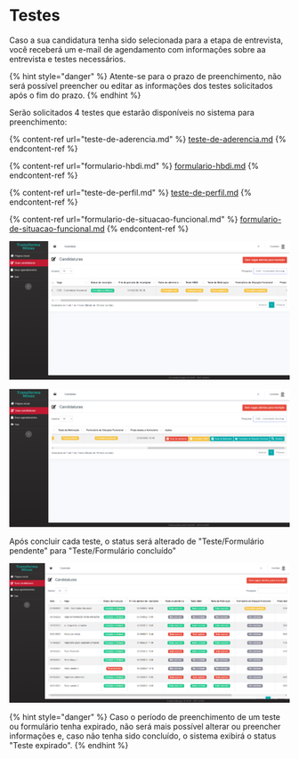 # Testes

Caso a sua candidatura tenha sido selecionada para a etapa de entrevista, você receberá um e-mail de agendamento com informações sobre aa entrevista e testes necessários.

{% hint style="danger" %}
Atente-se para o prazo de preenchimento, não será possível preencher ou editar as informações dos testes solicitados após o fim do prazo.
{% endhint %}

Serão solicitados 4 testes que estarão disponíveis no sistema para preenchimento:

{% content-ref url="teste-de-aderencia.md" %}
[teste-de-aderencia.md](teste-de-aderencia.md)
{% endcontent-ref %}

{% content-ref url="formulario-hbdi.md" %}
[formulario-hbdi.md](formulario-hbdi.md)
{% endcontent-ref %}

{% content-ref url="teste-de-perfil.md" %}
[teste-de-perfil.md](teste-de-perfil.md)
{% endcontent-ref %}

{% content-ref url="formulario-de-situacao-funcional.md" %}
[formulario-de-situacao-funcional.md](formulario-de-situacao-funcional.md)
{% endcontent-ref %}

![Status dos testes após solicitados](<../.gitbook/assets/image (27).png>)

![Botões de acesso aos formulários dos testes](<../.gitbook/assets/image (18).png>)

Após concluir cada teste, o status será alterado de "Teste/Formulário pendente" para "Teste/Formulário concluído"

![](<../.gitbook/assets/image (23).png>)

{% hint style="danger" %}
Caso o período de preenchimento de um teste ou formulário tenha expirado, não será mais possível alterar ou preencher informações e, caso não tenha sido concluído, o sistema exibirá o status "Teste expirado".
{% endhint %}
